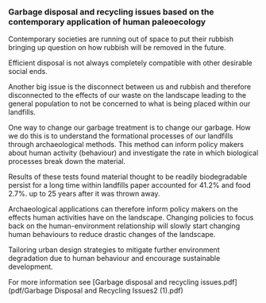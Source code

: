 ### Garbage disposal and recycling issues based on the contemporary application of human paleoecology

Contemporary societies are running out of space to put their rubbish bringing up question on how rubbish will be removed in the future. 

Efficient disposal is not always completely compatible with other desirable social ends.

Another big issue is the disconnect between us and rubbish and therefore disconnected to the effects of our waste on the landscape leading to the general population to not be concerned to what is being placed within our landfills.

One way to change our garbage treatment is to change our garbage. How we do this is to understand the formational processes of our landfills through archaeological methods. This method can inform policy makers about human activity (behaviour) and investigate the rate in which biological processes break down the material.

Results of these tests found material thought to be readily biodegradable persist for a long time within landfills paper accounted for 41.2% and food 2.7%. up to 25 years after it was thrown away.

Archaeological applications can therefore inform policy makers on the effects human activities have on the landscape. Changing policies to focus back on the human-environment relationship will slowly start changing human behaviours to reduce drastic changes of the landscape.

Tailoring urban design strategies to mitigate further environment degradation due to human behaviour and encourage sustainable development.


For more information see [Garbage disposal and recycling issues.pdf](pdf/Garbage Disposal and Recycling Issues2 (1).pdf)
